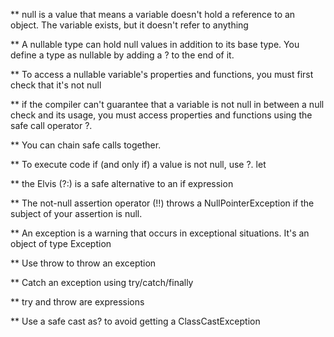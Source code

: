 ** null is a value that means a variable doesn't hold a reference to an object. The variable exists, but it doesn't refer to anything

** A nullable type can hold null values in addition to its base type. You define a type as nullable by adding a ? to the end of it.

** To access a nullable variable's properties and functions, you must first check that it's not null

** if the compiler can't guarantee that a variable is not null in between a null check and its usage, you must access properties and functions using the safe call operator ?.

** You can chain safe calls together. 

** To execute code if (and only if) a value is not null, use ?. let

** the Elvis (?:) is a safe alternative to an if expression

** The not-null assertion operator (!!) throws a NullPointerException if the subject of your assertion is null.

** An exception is a warning that occurs in exceptional situations. It's an object of type Exception

** Use throw to throw an exception

** Catch an exception using try/catch/finally

** try and throw are expressions

** Use a safe cast as? to avoid getting a ClassCastException